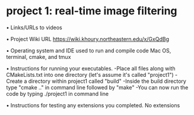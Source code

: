 # project 1: real-time image filtering

• Links/URLs to videos
 
• Project Wiki URL
https://wiki.khoury.northeastern.edu/x/GxQdBg

• Operating system and IDE used to run and compile code
Mac OS, terminal, cmake, and tmux

• Instructions for running your executables.
-Place all files along with CMakeLists.txt into one directory (let's assume it's called "project1")
-Create a directory within project1 called "build"
-Inside the build directory type "cmake .." in command line followed by "make"
-You can now run the code by typing ./project1 in command line

• Instructions for testing any extensions you completed.
No extensions
